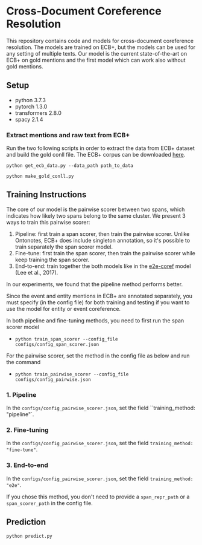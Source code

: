 # Cross-Document Coreference Resolution

This repository contains code and models for cross-document coreference resolution. 
The models are trained on ECB+, but the models can be used for any setting of multiple texts.
Our model is the current state-of-the-art on ECB+ on gold mentions 
and the first model which can work also without gold mentions.


## Setup

* python 3.7.3
* pytorch 1.3.0
* transformers 2.8.0
* spacy 2.1.4

### Extract mentions and raw text from ECB+ 

Run the two following scripts in order to extract the data from ECB+ dataset and build the gold conll file. 
The ECB+ corpus can be downloaded [here](http://www.newsreader-project.eu/results/data/the-ecb-corpus/).

``python get_ecb_data.py --data_path path_to_data``

``python make_gold_conll.py``

## Training Instructions

The core of our model is the pairwise scorer between two spans, 
which indicates how likely two spans belong to the same cluster.
We present 3 ways to train this pairwise scorer:

1. Pipeline: first train a span scorer, then train the pairwise scorer. 
Unlike Ontonotes, ECB+ does include singleton annotation, so it's possible to train separately the span scorer model.
2.  Fine-tune: first train the span scorer, then train the pairwise scorer
while keep training the span scorer.
3. End-to-end: train together the both models like in the 
[e2e-coref](https://github.com/kentonl/e2e-coref) model (Lee et al., 2017).

In our experiments, we found that the pipeline method performs better.

Since the event and entity mentions in ECB+ are annotated separately, 
you must specify (in the config file) for both training and testing if you want to use the model for entity
or event coreference. 

In both pipeline and fine-tuning methods, you need to first run 
the span scorer model 

* ``python train_span_scorer --config_file configs/config_span_scorer.json``

For the pairwise scorer, set the method in the config file as below and run the command
* ``python train_pairwise_scorer --config_file configs/config_pairwise.json``

### 1. Pipeline 

In the ``configs/config_pairwise_scorer.json``, set the field
``training_method: "pipeline"`.


### 2. Fine-tuning

In the ``configs/config_pairwise_scorer.json``, set the field
``training_method: "fine-tune"``.


### 3. End-to-end

In the ``configs/config_pairwise_scorer.json``, set the field
``training_method: "e2e"``.

If you chose this method, you don't need to provide a `span_repr_path` or a `span_scorer_path` in the
config file.  




## Prediction

``python predict.py``

